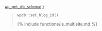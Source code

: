 <p><code><a href="https://developer.wordpress.org/reference/functions/wp_get_db_schema/">wp_get_db_schema()</a></code></p>

<blockquote>

<p><code>wpdb::set_blog_id()</code></p>

{% include functions/is_multisite.md %}

</blockquote>